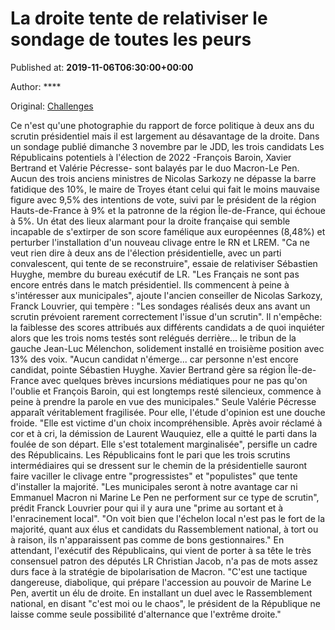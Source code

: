 
# La droite tente de relativiser le sondage de toutes les peurs

Published at: **2019-11-06T06:30:00+00:00**

Author: ****

Original: [Challenges](https://www.challenges.fr/politique/les-republicains/la-droite-tente-de-relativiser-le-sondage-de-toutes-les-peurs_683272)

Ce n'est qu'une photographie du rapport de force politique à deux ans du scrutin présidentiel mais il est largement au désavantage de la droite. Dans un sondage publié dimanche 3 novembre par le JDD, les trois candidats Les Républicains potentiels à l'élection de 2022 -François Baroin, Xavier Bertrand et Valérie Pécresse- sont balayés par le duo Macron-Le Pen. Aucun des trois anciens ministres de Nicolas Sarkozy ne dépasse la barre fatidique des 10%, le maire de Troyes étant celui qui fait le moins mauvaise figure avec 9,5% des intentions de vote, suivi par le président de la région Hauts-de-France à 9% et la patronne de la région Île-de-France, qui échoue à 5%. Un état des lieux alarmant pour la droite française qui semble incapable de s'extirper de son score famélique aux européennes (8,48%) et perturber l'installation d'un nouveau clivage entre le RN et LREM.
"Ca ne veut rien dire à deux ans de l'élection présidentielle, avec un parti convalescent, qui tente de se reconstruire", essaie de relativiser Sébastien Huyghe, membre du bureau exécutif de LR. "Les Français ne sont pas encore entrés dans le match présidentiel. Ils commencent à peine à s'intéresser aux municipales", ajoute l'ancien conseiller de Nicolas Sarkozy, Franck Louvrier, qui tempère : "Les sondages réalisés deux ans avant un scrutin prévoient rarement correctement l'issue d'un scrutin". Il n'empêche: la faiblesse des scores attribués aux différents candidats a de quoi inquiéter alors que les trois noms testés sont relégués derrière... le tribun de la gauche Jean-Luc Mélenchon, solidement installé en troisième position avec 13% des voix.
"Aucun candidat n'émerge... car personne n'est encore candidat, pointe Sébastien Huyghe. Xavier Bertrand gère sa région Île-de-France avec quelques brèves incursions médiatiques pour ne pas qu'on l'oublie et François Baroin, qui est longtemps resté silencieux, commence à peine à prendre la parole en vue des municipales." Seule Valérie Pécresse apparaît véritablement fragilisée. Pour elle, l'étude d'opinion est une douche froide. "Elle est victime d'un choix incompréhensible. Après avoir réclamé à cor et à cri, la démission de Laurent Wauquiez, elle a quitté le parti dans la foulée de son départ. Elle s'est totalement marginalisée", persifle un cadre des Républicains.
Les Républicains font le pari que les trois scrutins intermédiaires qui se dressent sur le chemin de la présidentielle sauront faire vaciller le clivage entre "progressistes" et "populistes" que tente d'installer la majorité. "Les municipales seront à notre avantage car ni Emmanuel Macron ni Marine Le Pen ne performent sur ce type de scrutin", prédit Franck Louvrier pour qui il y aura une "prime au sortant et à l'enracinement local". "On voit bien que l'échelon local n'est pas le fort de la majorité, quant aux élus et candidats du Rassemblement national, à tort ou à raison, ils n'apparaissent pas comme de bons gestionnaires."
En attendant, l'exécutif des Républicains, qui vient de porter à sa tête le très consensuel patron des députés LR Christian Jacob, n'a pas de mots assez durs face à la stratégie de bipolarisation de Macron. "C'est une tactique dangereuse, diabolique, qui prépare l'accession au pouvoir de Marine Le Pen, avertit un élu de droite. En installant un duel avec le Rassemblement national, en disant "c'est moi ou le chaos", le président de la République ne laisse comme seule possibilité d'alternance que l'extrême droite."
